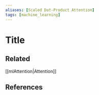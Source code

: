 ```yaml
---
aliases: [Scaled Dot-Product Attention]
tags: [machine_learning]
---
```

# Title

## Related
[[mlAttention|Attention]]

## References
